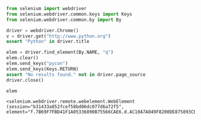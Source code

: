```python
from selenium import webdriver
from selenium.webdriver.common.keys import Keys
from selenium.webdriver.common.by import By
```


```python
driver = webdriver.Chrome()
v = driver.get("http://www.python.org")
assert "Python" in driver.title

elem = driver.find_element(By.NAME, "q")
elem.clear()
elem.send_keys("pycon")
elem.send_keys(Keys.RETURN)
assert "No results found." not in driver.page_source
driver.close()
```


```python
elem
```




    <selenium.webdriver.remote.webelement.WebElement (session="b31433a852fcef58bd06dc077d6a72f5", element="f.7B69F7FBD41F1A05336890B75566CAE6.d.AC10A7A049F8200DE875893CBBE20B00.e.9")>




```python

```


```python

```
